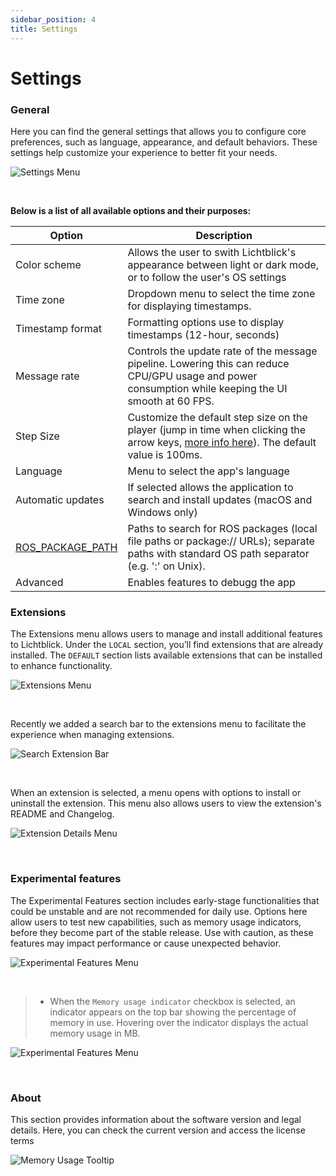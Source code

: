 ```yaml
---
sidebar_position: 4
title: Settings
---
```


# Settings

### General

Here you can find the general settings that allows you to configure core preferences, such as language, appearance, and default behaviors. These settings help customize your experience to better fit your needs.

![Settings Menu](images/settings-menu.png)

<br/>

**Below is a list of all available options and their purposes:**

| Option | Description |
| --- | --- |
| Color scheme | Allows the user to swith Lichtblick's appearance between light or dark mode, or to follow the user's OS settings |
| Time zone | Dropdown menu to select the time zone for displaying timestamps. |
| Timestamp format | Formatting options use to display timestamps (12-hour, seconds) |
| Message rate | Controls the update rate of the message pipeline. Lowering this can reduce CPU/GPU usage and power consumption while keeping the UI smooth at 60 FPS. |
| Step Size | Customize the default step size on the player (jump in time when clicking the arrow keys, [more info here](./visualization/shortcuts.md)). The default value is 100ms. |
| Language | Menu to select the app's language |
| Automatic updates | If selected allows the application to search and install updates (macOS and Windows only) |
| [ROS_PACKAGE_PATH](https://wiki.ros.org/ROS/EnvironmentVariables#ROS_PACKAGE_PATH) | Paths to search for ROS packages (local file paths or package:// URLs); separate paths with standard OS path separator (e.g. ':' on Unix). |
| Advanced | Enables features to debugg the app |

### Extensions

The Extensions menu allows users to manage and install additional features to Lichtblick. Under the `LOCAL` section, you’ll find extensions that are already installed. The `DEFAULT` section lists available extensions that can be installed to enhance functionality.

![Extensions Menu](images/extensions-menu.png)

<br/>

Recently we added a search bar to the extensions menu to facilitate the experience when managing extensions.

![Search Extension Bar](images/search-extension.png)

<br/>

When an extension is selected, a menu opens with options to install or uninstall the extension. This menu also allows users to view the extension's README and Changelog.

![Extension Details Menu](images/extension-details.png)

<br/>

### Experimental features

The Experimental Features section includes early-stage functionalities that could be unstable and are not recommended for daily use. Options here allow users to test new capabilities, such as memory usage indicators, before they become part of the stable release. Use with caution, as these features may impact performance or cause unexpected behavior.

![Experimental Features Menu](images/experimental-features-menu.png)

<br/>

> - When the `Memory usage indicator` checkbox is selected, an indicator appears on the top bar showing the percentage of memory in use. Hovering over the indicator displays the actual memory usage in MB.

![Experimental Features Menu](images/memory-usage-feature.png)

<br/>

### About

This section provides information about the software version and legal details. Here, you can check the current version and access the license terms

![Memory Usage Tooltip](images/about-menu.png)
